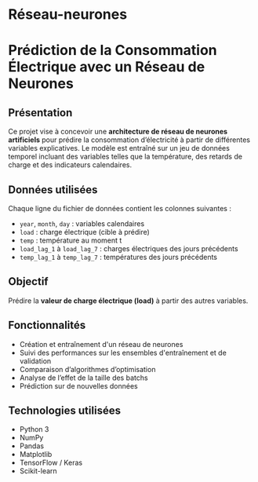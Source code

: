 # Réseau-neurones
# Prédiction de la Consommation Électrique avec un Réseau de Neurones

##  Présentation

Ce projet vise à concevoir une **architecture de réseau de neurones artificiels** pour prédire la consommation d’électricité à partir de différentes variables explicatives. Le modèle est entraîné sur un jeu de données temporel incluant des variables telles que la température, des retards de charge et des indicateurs calendaires.

##  Données utilisées

Chaque ligne du fichier de données contient les colonnes suivantes :

- `year`, `month`, `day` : variables calendaires
- `load` : charge électrique (cible à prédire)
- `temp` : température au moment t
- `load_lag_1` à `load_lag_7` : charges électriques des jours précédents
- `temp_lag_1` à `temp_lag_7` : températures des jours précédents

## Objectif

Prédire la **valeur de charge électrique (load)** à partir des autres variables.

## Fonctionnalités

- Création et entraînement d'un réseau de neurones
- Suivi des performances sur les ensembles d'entraînement et de validation
- Comparaison d’algorithmes d’optimisation
- Analyse de l’effet de la taille des batchs
- Prédiction sur de nouvelles données

##  Technologies utilisées

- Python 3
- NumPy
- Pandas
- Matplotlib
- TensorFlow / Keras
- Scikit-learn

